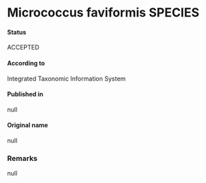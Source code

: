 # Micrococcus faviformis SPECIES

#### Status
ACCEPTED

#### According to
Integrated Taxonomic Information System

#### Published in
null

#### Original name
null

### Remarks
null
